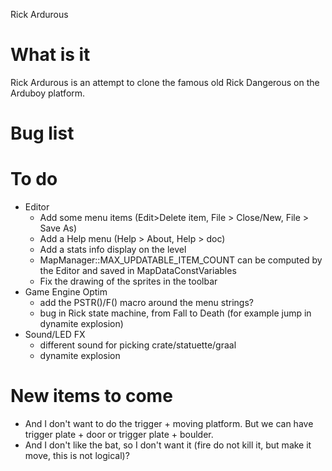 Rick Ardurous

# What is it

Rick Ardurous is an attempt to clone the famous old Rick Dangerous on the Arduboy platform.

# Bug list

# To do
- Editor
	- Add some menu items (Edit>Delete item, File > Close/New, File > Save As)
	- Add a Help menu (Help > About, Help > doc)
	- Add a stats info display on the level
	- MapManager::MAX_UPDATABLE_ITEM_COUNT can be computed by the Editor and saved in MapDataConstVariables
	- Fix the drawing of the sprites in the toolbar
- Game Engine Optim
	- add the PSTR()/F() macro around the menu strings?
	- bug in Rick state machine, from Fall to Death (for example jump in dynamite explosion)
- Sound/LED FX
	- different sound for picking crate/statuette/graal
	- dynamite explosion

# New items to come
- And I don't want to do the trigger + moving platform. But we can have trigger plate + door or trigger plate + boulder.
- And I don't like the bat, so I don't want it (fire do not kill it, but make it move, this is not logical)?

